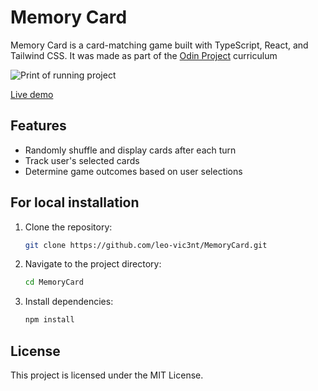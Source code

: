 # Memory Card

Memory Card is a card-matching game built with TypeScript, React, and Tailwind CSS. 
It was made as part of the [Odin Project](https://www.theodinproject.com/) curriculum


![Print of running project](https://i.imgur.com/het0sBj.png)

[Live demo](https://memorycard-24j.pages.dev/)

## Features

- Randomly shuffle and display cards after each turn
- Track user's selected cards
- Determine game outcomes based on user selections

## For local installation

1. Clone the repository:
    ```sh
    git clone https://github.com/leo-vic3nt/MemoryCard.git
    ```
2. Navigate to the project directory:
    ```sh
    cd MemoryCard
    ```
3. Install dependencies:
    ```sh
    npm install
    ```

## License

This project is licensed under the MIT License.
